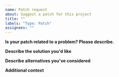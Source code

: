 ```yaml
---
name: Patch request
about: Suggest a patch for this project
title: ""
labels: "Type: Patch"
assignees: ""
---
```


**Is your patch related to a problem? Please describe.**

<!-- A clear and concise description of what the problem is. Ex. I noticed the project could do with tweaking... [...] -->

**Describe the solution you'd like**

<!-- A clear and concise description of what you want to happen. -->

**Describe alternatives you've considered**

<!-- A clear and concise description of any alternative solutions or features you've considered. -->

**Additional context**

<!-- Add any other context or screenshots about the feature request here. -->
